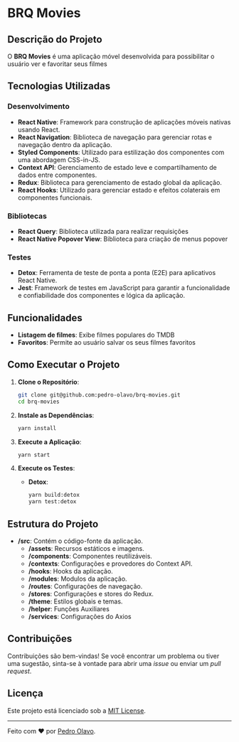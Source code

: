 # BRQ Movies

## Descrição do Projeto

O **BRQ Movies** é uma aplicação móvel desenvolvida para possibilitar o usuário ver e favoritar seus filmes

## Tecnologias Utilizadas

### Desenvolvimento

- **React Native**: Framework para construção de aplicações móveis nativas usando React.
- **React Navigation**: Biblioteca de navegação para gerenciar rotas e navegação dentro da aplicação.
- **Styled Components**: Utilizado para estilização dos componentes com uma abordagem CSS-in-JS.
- **Context API**: Gerenciamento de estado leve e compartilhamento de dados entre componentes.
- **Redux**: Biblioteca para gerenciamento de estado global da aplicação.
- **React Hooks**: Utilizado para gerenciar estado e efeitos colaterais em componentes funcionais.

### Bibliotecas

- **React Query**: Biblioteca utilizada para realizar requisições
- **React Native Popover View**: Biblioteca para criação de menus popover

### Testes

- **Detox**: Ferramenta de teste de ponta a ponta (E2E) para aplicativos React Native.
- **Jest**: Framework de testes em JavaScript para garantir a funcionalidade e confiabilidade dos componentes e lógica da aplicação.

## Funcionalidades

- **Listagem de filmes**: Exibe filmes populares do TMDB
- **Favoritos**: Permite ao usuário salvar os seus filmes favoritos

## Como Executar o Projeto

1. **Clone o Repositório**:
   ```sh
   git clone git@github.com:pedro-olavo/brq-movies.git
   cd brq-movies
   ```

2. **Instale as Dependências**:
   ```sh
   yarn install
   ```

3. **Execute a Aplicação**:
   ```sh
   yarn start
   ```

4. **Execute os Testes**:
   - **Detox**:
     ```sh
     yarn build:detox
     yarn test:detox
     ```

## Estrutura do Projeto

- **/src**: Contém o código-fonte da aplicação.
  - **/assets**: Recursos estáticos e imagens.
  - **/components**: Componentes reutilizáveis.
  - **/contexts**: Configurações e provedores do Context API.
  - **/hooks**: Hooks da aplicação.
  - **/modules**: Modulos da aplicação.
  - **/routes**: Configurações de navegação.
  - **/stores**: Configurações e stores do Redux.
  - **/theme**: Estilos globais e temas.
  - **/helper**: Funções Auxiliares
  - **/services**: Configurações do Axios

## Contribuições

Contribuições são bem-vindas! Se você encontrar um problema ou tiver uma sugestão, sinta-se à vontade para abrir uma _issue_ ou enviar um _pull request_.

## Licença

Este projeto está licenciado sob a [MIT License](LICENSE).

---

Feito com ❤️ por [Pedro Olavo](https://github.com/pedro-olavo).
